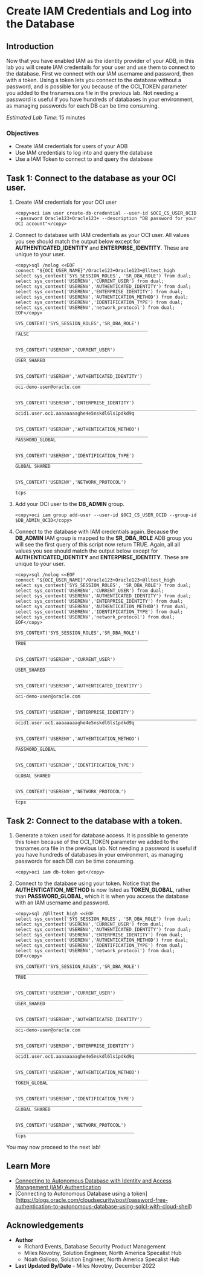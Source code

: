 # Create IAM Credentials and Log into the Database

## Introduction

Now that you have enabled IAM as the identity provider of your ADB, in this lab you will
create IAM credentails for your user and use them to connect to the database. First we connect with our IAM username and password, then with a token. Using a token lets you connect to the database without a password, and is possible for you because of the OCI_TOKEN parameter you added to the tnsnames.ora file in the previous lab. Not needing a password is useful if you have hundreds of databases in your environment, as managing passwords for each DB can be time consuming.

*Estimated Lab Time*: 15 minutes

### Objectives
- Create IAM credentials for users of your ADB
- Use IAM credentials to log into and query the database
- Use a IAM Token to connect to and query the database

## Task 1: Connect to the database as your OCI user.

1. Create IAM credentials for your OCI user

    ```
    <copy>oci iam user create-db-credential --user-id $OCI_CS_USER_OCID --password Oracle123+Oracle123+ --description "DB password for your OCI account"</copy>
    ```

2. Connect to database with IAM credentials as your OCI user. All values you see should match the output below except for **AUTHENTICATED_IDENTITY** and **ENTERPIRSE_IDENTITY**. These are unique to your user.

    ```
    <copy>sql /nolog <<EOF
    connect "${OCI_USER_NAME}"/Oracle123+Oracle123+@lltest_high
    select sys_context('SYS_SESSION_ROLES', 'SR_DBA_ROLE') from dual;
    select sys_context('USERENV','CURRENT_USER') from dual;
    select sys_context('USERENV','AUTHENTICATED_IDENTITY') from dual;
    select sys_context('USERENV','ENTERPRISE_IDENTITY') from dual;
    select sys_context('USERENV','AUTHENTICATION_METHOD') from dual;
    select sys_context('USERENV','IDENTIFICATION_TYPE') from dual;
    select sys_context('USERENV','network_protocol') from dual;
    EOF</copy>
    ```

    ```
    SYS_CONTEXT('SYS_SESSION_ROLES','SR_DBA_ROLE')    
    _________________________________________________
    FALSE                                             


    SYS_CONTEXT('USERENV','CURRENT_USER')    
    ________________________________________
    USER_SHARED                              


    SYS_CONTEXT('USERENV','AUTHENTICATED_IDENTITY')    
    __________________________________________________
    oci-demo-user@oracle.com   


    SYS_CONTEXT('USERENV','ENTERPRISE_IDENTITY')                                    
    _______________________________________________________________________________
    ocid1.user.oc1.aaaaaaaaghe4e5nskdl6ls1pdkd9q


    SYS_CONTEXT('USERENV','AUTHENTICATION_METHOD')    
    _________________________________________________
    PASSWORD_GLOBAL                                   


    SYS_CONTEXT('USERENV','IDENTIFICATION_TYPE')    
    _______________________________________________
    GLOBAL SHARED                                   


    SYS_CONTEXT('USERENV','NETWORK_PROTOCOL')    
    ____________________________________________
    tcps
    ```

3. Add your OCI user to the **DB_ADMIN** group.

    ```
    <copy>oci iam group add-user --user-id $OCI_CS_USER_OCID --group-id $DB_ADMIN_OCID</copy>
    ```

4. Connect to the database with IAM credentials again. Because the **DB\_ADMIN** IAM group is mapped to the **SR\_DBA\_ROLE** ADB group you will see the first query of this script now return TRUE. Again, all all values you see should match the output below except for **AUTHENTICATED_IDENTITY** and **ENTERPIRSE_IDENTITY**. These are unique to your user.

    ```
    <copy>sql /nolog <<EOF
    connect "${OCI_USER_NAME}"/Oracle123+Oracle123+@lltest_high
    select sys_context('SYS_SESSION_ROLES', 'SR_DBA_ROLE') from dual;
    select sys_context('USERENV','CURRENT_USER') from dual;
    select sys_context('USERENV','AUTHENTICATED_IDENTITY') from dual;
    select sys_context('USERENV','ENTERPRISE_IDENTITY') from dual;
    select sys_context('USERENV','AUTHENTICATION_METHOD') from dual;
    select sys_context('USERENV','IDENTIFICATION_TYPE') from dual;
    select sys_context('USERENV','network_protocol') from dual;
    EOF</copy>
    ```

    ```
    SYS_CONTEXT('SYS_SESSION_ROLES','SR_DBA_ROLE')    
    _________________________________________________
    TRUE                                              


    SYS_CONTEXT('USERENV','CURRENT_USER')    
    ________________________________________
    USER_SHARED                              


    SYS_CONTEXT('USERENV','AUTHENTICATED_IDENTITY')    
    __________________________________________________
    oci-demo-user@oracle.com                                  


    SYS_CONTEXT('USERENV','ENTERPRISE_IDENTITY')                                    
    _______________________________________________________________________________
    ocid1.user.oc1.aaaaaaaaghe4e5nskdl6ls1pdkd9q    


    SYS_CONTEXT('USERENV','AUTHENTICATION_METHOD')    
    _________________________________________________
    PASSWORD_GLOBAL                                   


    SYS_CONTEXT('USERENV','IDENTIFICATION_TYPE')    
    _______________________________________________
    GLOBAL SHARED                                   


    SYS_CONTEXT('USERENV','NETWORK_PROTOCOL')    
    ____________________________________________
    tcps   
    ```

## Task 2: Connect to the database with a token.

1. Generate a token used for database access. It is possible to generate this token because of the OCI_TOKEN parameter we added to the tnsnames.ora file in the previous lab. Not needing a password is useful if you have hundreds of databases in your environment, as managing passwords for each DB can be time consuming.

    ```
    <copy>oci iam db-token get</copy>
    ```

2. Connect to the database using your token. Notice that the **AUTHENTICATION_METHOD** is now listed as **TOKEN_GLOBAL**, rather than **PASSWORD_GLOBAL**, which it is when you access the database with an IAM username and password.

    ```
    <copy>sql /@lltest_high <<EOF
    select sys_context('SYS_SESSION_ROLES', 'SR_DBA_ROLE') from dual;
    select sys_context('USERENV','CURRENT_USER') from dual;
    select sys_context('USERENV','AUTHENTICATED_IDENTITY') from dual;
    select sys_context('USERENV','ENTERPRISE_IDENTITY') from dual;
    select sys_context('USERENV','AUTHENTICATION_METHOD') from dual;
    select sys_context('USERENV','IDENTIFICATION_TYPE') from dual;
    select sys_context('USERENV','network_protocol') from dual;
    EOF</copy>
    ```

    ```
    SYS_CONTEXT('SYS_SESSION_ROLES','SR_DBA_ROLE')    
    _________________________________________________
    TRUE                                              


    SYS_CONTEXT('USERENV','CURRENT_USER')    
    ________________________________________
    USER_SHARED                              


    SYS_CONTEXT('USERENV','AUTHENTICATED_IDENTITY')    
    __________________________________________________
    oci-demo-user@oracle.com                                


    SYS_CONTEXT('USERENV','ENTERPRISE_IDENTITY')                                    
    _______________________________________________________________________________
    ocid1.user.oc1.aaaaaaaaghe4e5nskdl6ls1pdkd9q    


    SYS_CONTEXT('USERENV','AUTHENTICATION_METHOD')    
    _________________________________________________
    TOKEN_GLOBAL                                  


    SYS_CONTEXT('USERENV','IDENTIFICATION_TYPE')    
    _______________________________________________
    GLOBAL SHARED                                   


    SYS_CONTEXT('USERENV','NETWORK_PROTOCOL')    
    ____________________________________________
    tcps   
    ```

You may now proceed to the next lab!

## Learn More

* [Connecting to Autonomous Database with Identity and Access Management (IAM) Authentication](https://docs.oracle.com/en/cloud/paas/autonomous-database/adbsa/iam-access-database.html#GUID-CFC74EAF-E887-4B1F-9E9A-C956BCA0BEA9)
* [Connecting to Autonomous Database using a token] (https://blogs.oracle.com/cloudsecurity/post/password-free-authentication-to-autonomous-database-using-sqlcl-with-cloud-shell)

## Acknowledgements
* **Author**
  * Richard Events, Database Security Product Management
  * Miles Novotny, Solution Engineer, North America Specalist Hub
  * Noah Galloso, Solution Engineer, North America Specalist Hub
* **Last Updated By/Date** - Miles Novotny, December 2022
